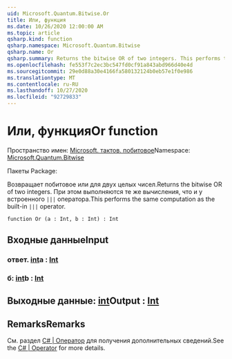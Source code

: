 ```yaml
---
uid: Microsoft.Quantum.Bitwise.Or
title: Или, функция
ms.date: 10/26/2020 12:00:00 AM
ms.topic: article
qsharp.kind: function
qsharp.namespace: Microsoft.Quantum.Bitwise
qsharp.name: Or
qsharp.summary: Returns the bitwise OR of two integers. This performs the same computation as the built-in `|||` operator.
ms.openlocfilehash: fe553f7c2ec3bc547fd0cf91a843abd966d40e4d
ms.sourcegitcommit: 29e0d88a30e4166fa580132124b0eb57e1f0e986
ms.translationtype: MT
ms.contentlocale: ru-RU
ms.lasthandoff: 10/27/2020
ms.locfileid: "92729833"
---
```

# <a name="or-function"></a><span data-ttu-id="1ac92-102">Или, функция</span><span class="sxs-lookup"><span data-stu-id="1ac92-102">Or function</span></span>

<span data-ttu-id="1ac92-103">Пространство имен: [Microsoft. тактов. побитовое](xref:Microsoft.Quantum.Bitwise)</span><span class="sxs-lookup"><span data-stu-id="1ac92-103">Namespace: [Microsoft.Quantum.Bitwise](xref:Microsoft.Quantum.Bitwise)</span></span>

<span data-ttu-id="1ac92-104">Пакеты [](https://nuget.org/packages/)</span><span class="sxs-lookup"><span data-stu-id="1ac92-104">Package: [](https://nuget.org/packages/)</span></span>


<span data-ttu-id="1ac92-105">Возвращает побитовое или для двух целых чисел.</span><span class="sxs-lookup"><span data-stu-id="1ac92-105">Returns the bitwise OR of two integers.</span></span>
<span data-ttu-id="1ac92-106">При этом выполняются те же вычисления, что и у встроенного `|||` оператора.</span><span class="sxs-lookup"><span data-stu-id="1ac92-106">This performs the same computation as the built-in `|||` operator.</span></span>

```qsharp
function Or (a : Int, b : Int) : Int
```


## <a name="input"></a><span data-ttu-id="1ac92-107">Входные данные</span><span class="sxs-lookup"><span data-stu-id="1ac92-107">Input</span></span>

### <a name="a--int"></a><span data-ttu-id="1ac92-108">ответ. [int](xref:microsoft.quantum.lang-ref.int)</span><span class="sxs-lookup"><span data-stu-id="1ac92-108">a : [Int](xref:microsoft.quantum.lang-ref.int)</span></span>




### <a name="b--int"></a><span data-ttu-id="1ac92-109">б: [int](xref:microsoft.quantum.lang-ref.int)</span><span class="sxs-lookup"><span data-stu-id="1ac92-109">b : [Int](xref:microsoft.quantum.lang-ref.int)</span></span>





## <a name="output--int"></a><span data-ttu-id="1ac92-110">Выходные данные: [int](xref:microsoft.quantum.lang-ref.int)</span><span class="sxs-lookup"><span data-stu-id="1ac92-110">Output : [Int](xref:microsoft.quantum.lang-ref.int)</span></span>



## <a name="remarks"></a><span data-ttu-id="1ac92-111">Remarks</span><span class="sxs-lookup"><span data-stu-id="1ac92-111">Remarks</span></span>

<span data-ttu-id="1ac92-112">См. раздел [C# | Оператор](https://docs.microsoft.com/dotnet/csharp/language-reference/operators/or-operator) для получения дополнительных сведений.</span><span class="sxs-lookup"><span data-stu-id="1ac92-112">See the [C# | Operator](https://docs.microsoft.com/dotnet/csharp/language-reference/operators/or-operator) for more details.</span></span>